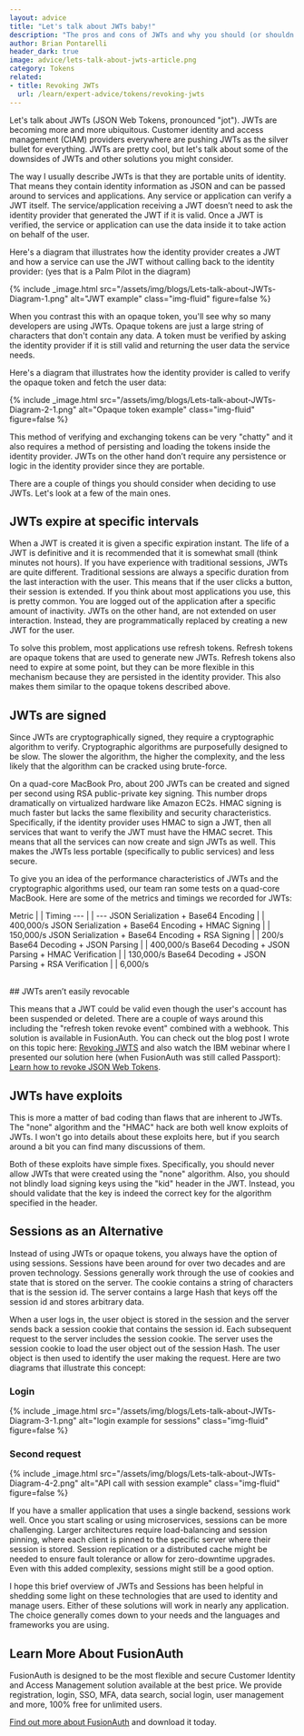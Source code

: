 ```yaml
---
layout: advice
title: "Let's talk about JWTs baby!"
description: "The pros and cons of JWTs and why you should (or shouldn't) use them."
author: Brian Pontarelli
header_dark: true
image: advice/lets-talk-about-jwts-article.png
category: Tokens
related:
- title: Revoking JWTs
  url: /learn/expert-advice/tokens/revoking-jwts  
---
```



Let's talk about JWTs (JSON Web Tokens, pronounced "jot"). JWTs are becoming more and more ubiquitous. Customer identity and access management (CIAM) providers everywhere are pushing JWTs as the silver bullet for everything. JWTs are pretty cool, but let's talk about some of the downsides of JWTs and other solutions you might consider.

The way I usually describe JWTs is that they are portable units of identity. That means they contain identity information as JSON and can be passed around to services and applications. Any service or application can verify a JWT itself. The service/application receiving a JWT doesn’t need to ask the identity provider that generated the JWT if it is valid. Once a JWT is verified, the service or application can use the data inside it to take action on behalf of the user.

Here's a diagram that illustrates how the identity provider creates a JWT and how a service can use the JWT without calling back to the identity provider: (yes that is a Palm Pilot in the diagram)

{% include _image.html src="/assets/img/blogs/Lets-talk-about-JWTs-Diagram-1.png" alt="JWT example" class="img-fluid" figure=false %}

When you contrast this with an opaque token, you'll see why so many developers are using JWTs. Opaque tokens are just a large string of characters that don't contain any data. A token must be verified by asking the identity provider if it is still valid and returning the user data the service needs.

Here's a diagram that illustrates how the identity provider is called to verify the opaque token and fetch the user data:

{% include _image.html src="/assets/img/blogs/Lets-talk-about-JWTs-Diagram-2-1.png" alt="Opaque token example" class="img-fluid" figure=false %}

This method of verifying and exchanging tokens can be very "chatty" and it also requires a method of persisting and loading the tokens inside the identity provider. JWTs on the other hand don’t require any persistence or logic in the identity provider since they are portable.

There are a couple of things you should consider when deciding to use JWTs. Let's look at a few of the main ones.

## JWTs expire at specific intervals

When a JWT is created it is given a specific expiration instant. The life of a JWT is definitive and it is recommended that it is somewhat small (think minutes not hours). If you have experience with traditional sessions, JWTs are quite different. Traditional sessions are always a specific duration from the last interaction with the user. This means that if the user clicks a button, their session is extended. If you think about most applications you use, this is pretty common. You are logged out of the application after a specific amount of inactivity. JWTs on the other hand, are not extended on user interaction. Instead, they are programmatically replaced by creating a new JWT for the user.

To solve this problem, most applications use refresh tokens. Refresh tokens are opaque tokens that are used to generate new JWTs. Refresh tokens also need to expire at some point, but they can be more flexible in this mechanism because they are persisted in the identity provider. This also makes them similar to the opaque tokens described above.

## JWTs are signed

Since JWTs are cryptographically signed, they require a cryptographic algorithm to verify. Cryptographic algorithms are purposefully designed to be slow. The slower the algorithm, the higher the complexity, and the less likely that the algorithm can be cracked using brute-force.

On a quad-core MacBook Pro, about 200 JWTs can be created and signed per second using RSA public-private key signing. This number drops dramatically on virtualized hardware like Amazon EC2s. HMAC signing is much faster but lacks the same flexibility and security characteristics. Specifically, if the identity provider uses HMAC to sign a JWT, then all services that want to verify the JWT must have the HMAC secret. This means that all the services can now create and sign JWTs as well. This makes the JWTs less portable (specifically to public services) and less secure.

To give you an idea of the performance characteristics of JWTs and the cryptographic algorithms used, our team ran some tests on a quad-core MacBook. Here are some of the metrics and timings we recorded for JWTs:

Metric | | Timing
--- | | ---
JSON Serialization + Base64 Encoding | | 400,000/s
JSON Serialization + Base64 Encoding + HMAC Signing | | 150,000/s
JSON Serialization + Base64 Encoding + RSA Signing | | 200/s
Base64 Decoding + JSON Parsing | | 400,000/s
Base64 Decoding + JSON Parsing + HMAC Verification | | 130,000/s
Base64 Decoding + JSON Parsing + RSA Verification | | 6,000/s

<br>
## JWTs aren’t easily revocable

This means that a JWT could be valid even though the user's account has been suspended or deleted. There are a couple of ways around this including the "refresh token revoke event" combined with a webhook. This solution is available in FusionAuth. You can check out the blog post I wrote on this topic here: [Revoking JWTS](/blog/2019/01/31/revoking-jwts/ "Learn about Revoking JWTs") and also watch the IBM webinar where I presented our solution here (when FusionAuth was still called Passport): [Learn how to revoke JSON Web Tokens](https://developer.ibm.com/tv/learn-how-to-revoke-json-web-tokens/ "Jump to IBM Developer site").

## JWTs have exploits

This is more a matter of bad coding than flaws that are inherent to JWTs. The "none" algorithm and the "HMAC" hack are both well know exploits of JWTs. I won't go into details about these exploits here, but if you search around a bit you can find many discussions of them.

Both of these exploits have simple fixes. Specifically, you should never allow JWTs that were created using the "none" algorithm. Also, you should not blindly load signing keys using the "kid" header in the JWT. Instead, you should validate that the key is indeed the correct key for the algorithm specified in the header.

## Sessions as an Alternative

Instead of using JWTs or opaque tokens, you always have the option of using sessions. Sessions have been around for over two decades and are proven technology. Sessions generally work through the use of cookies and state that is stored on the server. The cookie contains a string of characters that is the session id. The server contains a large Hash that keys off the session id and stores arbitrary data.

When a user logs in, the user object is stored in the session and the server sends back a session cookie that contains the session id. Each subsequent request to the server includes the session cookie. The server uses the session cookie to load the user object out of the session Hash. The user object is then used to identify the user making the request. Here are two diagrams that illustrate this concept:

### Login
{% include _image.html src="/assets/img/blogs/Lets-talk-about-JWTs-Diagram-3-1.png" alt="login example for sessions" class="img-fluid" figure=false %}

### Second request
{% include _image.html src="/assets/img/blogs/Lets-talk-about-JWTs-Diagram-4-2.png" alt="API call with session example" class="img-fluid" figure=false %}


If you have a smaller application that uses a single backend, sessions work well. Once you start scaling or using microservices, sessions can be more challenging. Larger architectures require load-balancing and session pinning, where each client is pinned to the specific server where their session is stored. Session replication or a distributed cache might be needed to ensure fault tolerance or allow for zero-downtime upgrades. Even with this added complexity, sessions might still be a good option.

I hope this brief overview of JWTs and Sessions has been helpful in shedding some light on these technologies that are used to identity and manage users. Either of these solutions will work in nearly any application. The choice generally comes down to your needs and the languages and frameworks you are using.

## Learn More About FusionAuth

FusionAuth is designed to be the most flexible and secure Customer Identity and Access Management solution available at the best price. We provide registration, login, SSO, MFA, data search, social login, user management and more, 100% free for unlimited users.

[Find out more about FusionAuth](/ "FusionAuth Home") and download it today.
